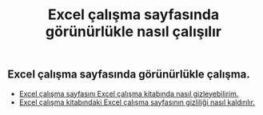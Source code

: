 ﻿---
title: Excel çalışma sayfasında görünürlükle nasıl çalışılır
second_title: Aspose.Cells Cloud Documen
linktitle: Görünürlük
type: docs
url: /tr/worksheets/panes/
keywords: How to work with visibility on an Excel worksheet
description: Aspose.Cells Cloud REST API Excel Çalışma Sayfasında görünürlükle çalışmayı destekler. SDK çeşitli geliştirme dillerini destekler. Bunlara Android, C#, Go, Java, NodeJS, Perl, PHP, Python, Ruby ve swift dahildir
weight: 20
kwords: Excel, Office Bulut, REST API, Elektronik Tablo, PDF, CSV, Json, Markdown, Excel çalışma sayfasında görünürlükle nasıl çalışılır
---
## Excel çalışma sayfasında görünürlükle çalışma.

- [Excel çalışma sayfasını Excel çalışma kitabında nasıl gizleyebilirim.](/cells/tr/worksheets/hide/) 
- [Excel çalışma kitabındaki Excel çalışma sayfasının gizliliği nasıl kaldırılır.](/cells/tr/worksheets/unhide/) 


